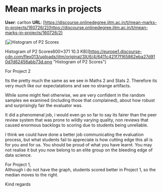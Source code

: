 # Mean marks in projects

**User**: carlton
**URL**: [https://discourse.onlinedegree.iitm.ac.in/t/mean-marks-in-projects/160726/2](https://discourse.onlinedegree.iitm.ac.in/t/mean-marks-in-projects/160726/2)

[![Histogram of P2 Scores](https://europe1.discourse-cdn.com/flex013/uploads/iitm/original/3X/6/4/6411c421f7f165862eba27d910d7d62456abb73d.png)

Histogram of P2 Scores600×371 10.3 KB](https://europe1.discourse-cdn.com/flex013/uploads/iitm/original/3X/6/4/6411c421f7f165862eba27d910d7d62456abb73d.png "Histogram of P2 Scores")

For Project 2

Its the pretty much the same as we see in Maths 2 and Stats 2. Therefore its very much like our expectatations and see no strange artifacts.

While some might feel otherwise, we are very confident in the random samples we examined (including those that complained), about how robust and surprisingly fair the evaluator was.

It did a phenomenal job, i would even go so far to say its fairer than the peer review system that was prone to wildly varying quality, non reviews that caused enormous backlogs to scoring due to students being unreliable.

I think we could have done a better job communicating the evaluation process, but what students fail to appreciate is how cutting edge this all is for you and for us. You should be proud of what you have learnt. You may not realise it but you now belong to an elite group on the bleeding edge of data science.

For Project 1,  
Although i do not have the graph, students scored better in Project 1, so the median moves to the right.

Kind regards
